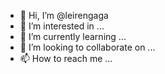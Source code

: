 - 👋 Hi, I’m @leirengaga
- 👀 I’m interested in ...
- 🌱 I’m currently learning ...
- 💞️ I’m looking to collaborate on ...
- 📫 How to reach me ...

<!---
leirengaga/leirengaga is a ✨ special ✨ repository because its `README.md` (this file) appears on your GitHub profile.
You can click the Preview link to take a look at your changes.
--->
